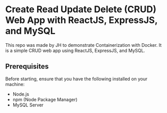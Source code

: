 # Create Read Update Delete (CRUD) Web App with ReactJS, ExpressJS, and MySQL

This repo was made by JH to demonstrate Containerization with Docker. It is a simple CRUD web app using ReactJS, ExpressJS, and MySQL.

## Prerequisites

Before starting, ensure that you have the following installed on your machine:

- Node.js
- npm (Node Package Manager)
- MySQL Server